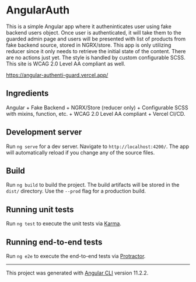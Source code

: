 # AngularAuth

This is a simple Angular app where it autheninticates user using fake backend users object. Once user is authenticated, it will take them to the guarded admin page and users will be presented with list of products from fake backend source, stored in NGRX/store. This app is only utilizing reducer since it only needs to retrieve the initial state of the content. There are no actions just yet. The style is handled by custom configurable SCSS. This site is WCAG 2.0 Level AA compliant as well. 

https://angular-authenti-guard.vercel.app/

## Ingredients

Angular + Fake Backend + NGRX/Store (reducer only) + Configurable SCSS with mixins, function, etc. + WCAG 2.0 Level AA compliant + Vercel CI/CD.

## Development server

Run `ng serve` for a dev server. Navigate to `http://localhost:4200/`. The app will automatically reload if you change any of the source files.

## Build

Run `ng build` to build the project. The build artifacts will be stored in the `dist/` directory. Use the `--prod` flag for a production build.

## Running unit tests

Run `ng test` to execute the unit tests via [Karma](https://karma-runner.github.io).

## Running end-to-end tests

Run `ng e2e` to execute the end-to-end tests via [Protractor](http://www.protractortest.org/).

---
This project was generated with [Angular CLI](https://github.com/angular/angular-cli) version 11.2.2.
